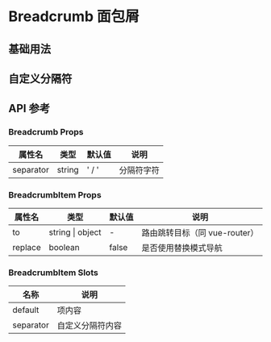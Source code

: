 # Breadcrumb 面包屑

## 基础用法

<demo vue="./example/base.vue"></demo>

## 自定义分隔符

<demo vue="./example/separator.vue"></demo>

## API 参考

### Breadcrumb Props

| 属性名         | 类型   | 默认值 | 说明           |
| -------------- | ------ | ------ | -------------- |
| separator      | string | ' / '  | 分隔符字符     |

### BreadcrumbItem Props

| 属性名  | 类型             | 默认值 | 说明                          |
| ------- | ---------------- | ------ | ----------------------------- |
| to      | string \| object | -      | 路由跳转目标（同 vue-router） |
| replace | boolean          | false  | 是否使用替换模式导航          |

### BreadcrumbItem Slots

| 名称      | 说明             |
| --------- | ---------------- |
| default   | 项内容           |
| separator | 自定义分隔符内容 |
